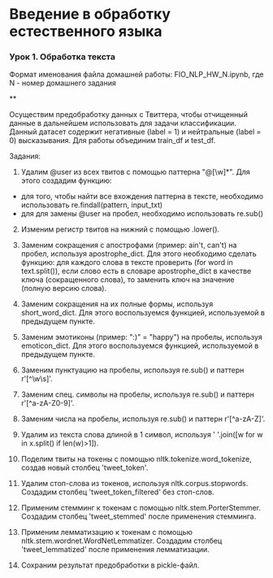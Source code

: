 # Введение в обработку естественного языка
### Урок 1. Обработка текста
Формат именования файла домашней работы: FIO_NLP_HW_N.ipynb, где N - номер домашнего задания

**

Осуществим предобработку данных с Твиттера, чтобы отчищенный данные в дальнейшем использовать для задачи классификации. Данный датасет содержит негативные (label = 1) и нейтральные (label = 0) высказывания.
Для работы объединим train_df и test_df.

Задания:

1) Удалим @user из всех твитов с помощью паттерна "@[\w]*". Для этого создадим функцию: 
 - для того, чтобы найти все вхождения паттерна в тексте, необходимо использовать re.findall(pattern, input_txt)
 - для для замены @user на пробел, необходимо использовать re.sub()

2) Изменим регистр твитов на нижний с помощью .lower().

3) Заменим сокращения с апострофами (пример: ain't, can't) на пробел, используя apostrophe_dict. Для этого необходимо сделать функцию: для каждого слова в тексте проверить (for word in text.split()), если слово есть в словаре apostrophe_dict в качестве ключа (сокращенного слова), то заменить ключ на значение (полную версию слова).

4) Заменим сокращения на их полные формы, используя short_word_dict. Для этого воспользуемся функцией, используемой в предыдущем пункте.

5) Заменим эмотиконы (пример: ":)" = "happy") на пробелы, используя emoticon_dict. Для этого воспользуемся функцией, используемой в предыдущем пункте.

6) Заменим пунктуацию на пробелы, используя re.sub() и паттерн r'[^\w\s]'.

7) Заменим спец. символы на пробелы, используя re.sub() и паттерн r'[^a-zA-Z0-9]'.

8) Заменим числа на пробелы, используя re.sub() и паттерн r'[^a-zA-Z]'.

9) Удалим из текста слова длиной в 1 символ, используя ' '.join([w for w in x.split() if len(w)>1]).

10) Поделим твиты на токены с помощью nltk.tokenize.word_tokenize, создав новый столбец 'tweet_token'.

11) Удалим стоп-слова из токенов, используя nltk.corpus.stopwords. Создадим столбец 'tweet_token_filtered' без стоп-слов.

12) Применим стемминг к токенам с помощью nltk.stem.PorterStemmer. Создадим столбец 'tweet_stemmed' после применения стемминга.

13) Применим лемматизацию к токенам с помощью nltk.stem.wordnet.WordNetLemmatizer. Создадим столбец 'tweet_lemmatized' после применения лемматизации.

14) Сохраним результат предобработки в pickle-файл.
